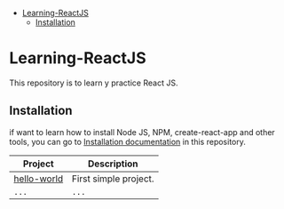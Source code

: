 - [Learning-ReactJS](#learning-reactjs)
  - [Installation](#installation)

# Learning-ReactJS
This repository is to learn y practice React JS.

## Installation

if want to learn how to install Node JS, NPM, create-react-app and other tools, you can go to [Installation documentation](https://github.com/jersonmartinez/Learning-ReactJS/blob/main/Installation.md) in this repository.  

| Project | Description |
|---|---|
| [hello-world](https://github.com/jersonmartinez/Learning-ReactJS/tree/main/Projects/hello-world)  | First simple project.  |
| `...`  | `...`  |
